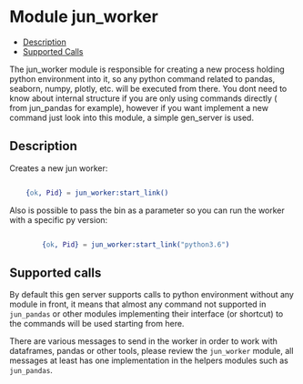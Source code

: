 # Module jun_worker #
* [Description](#description)
* [Supported Calls](#supported-calls)

The jun_worker module is responsible for creating a new process holding python environment
into it, so any python command related to pandas, seaborn, numpy, plotly, etc. will be executed
from there. You dont need to know about internal structure if you are only using commands directly
( from jun_pandas for example), however if you want implement a new command just look into this module,
a simple gen_server is used.

<a name="description"></a>

## Description ##

Creates a new jun worker:

```erlang

	{ok, Pid} = jun_worker:start_link()
```

Also is possible to pass the bin as a parameter so you can run the worker with a specific py version:

```erlang

        {ok, Pid} = jun_worker:start_link("python3.6")
```

<a name="supported-calls"></a>

## Supported calls

By default this gen server supports calls to python environment without any module in front, it means
that almost any command not supported in `jun_pandas` or other modules implementing their interface (or shortcut)
to the commands will be used starting from here.

There are various messages to send in the worker in order to work with dataframes, pandas or other tools, please
review the `jun_worker` module, all messages at least has one implementation in the helpers modules such as `jun_pandas`.
